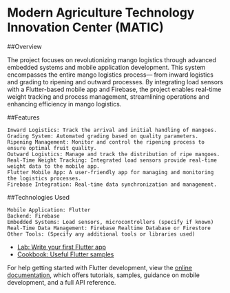 # Modern Agriculture Technology Innovation Center (MATIC)

##Overview

The project focuses on revolutionizing mango logistics through advanced embedded systems and mobile application development. This system encompasses the entire mango logistics process— from inward logistics and grading to ripening and outward processes. By integrating load sensors with a Flutter-based mobile app and Firebase, the project enables real-time weight tracking and process management, streamlining operations and enhancing efficiency in mango logistics.

##Features

    Inward Logistics: Track the arrival and initial handling of mangoes.
    Grading System: Automated grading based on quality parameters.
    Ripening Management: Monitor and control the ripening process to ensure optimal fruit quality.
    Outward Logistics: Manage and track the distribution of ripe mangoes.
    Real-Time Weight Tracking: Integrated load sensors provide real-time weight data to the mobile app.
    Flutter Mobile App: A user-friendly app for managing and monitoring the logistics processes.
    Firebase Integration: Real-time data synchronization and management.

##Technologies Used

    Mobile Application: Flutter
    Backend: Firebase
    Embedded Systems: Load sensors, microcontrollers (specify if known)
    Real-Time Data Management: Firebase Realtime Database or Firestore
    Other Tools: (Specify any additional tools or libraries used)

- [Lab: Write your first Flutter app](https://docs.flutter.dev/get-started/codelab)
- [Cookbook: Useful Flutter samples](https://docs.flutter.dev/cookbook)

For help getting started with Flutter development, view the
[online documentation](https://docs.flutter.dev/), which offers tutorials,
samples, guidance on mobile development, and a full API reference.

